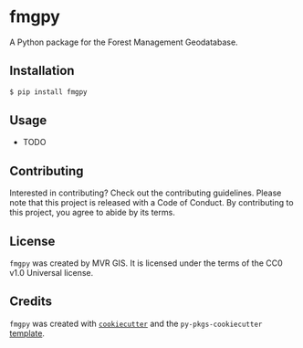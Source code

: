 # fmgpy

A Python package for the Forest Management Geodatabase. 

## Installation

```bash
$ pip install fmgpy
```

## Usage

- TODO

## Contributing

Interested in contributing? Check out the contributing guidelines. Please note that this project is released with a Code of Conduct. By contributing to this project, you agree to abide by its terms.

## License

`fmgpy` was created by MVR GIS. It is licensed under the terms of the CC0 v1.0 Universal license.

## Credits

`fmgpy` was created with [`cookiecutter`](https://cookiecutter.readthedocs.io/en/latest/) and the `py-pkgs-cookiecutter` [template](https://github.com/py-pkgs/py-pkgs-cookiecutter).
